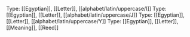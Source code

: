 Type: [[Egyptian]], [[Letter]], [[alphabet/latin/uppercase/I]]
Type: [[Egyptian]], [[Letter]], [[alphabet/latin/uppercase/J]]
Type: [[Egyptian]], [[Letter]], [[alphabet/latin/uppercase/Y]]
Type: [[Egyptian]], [[Letter]], [[Meaning]], [[Reed]]